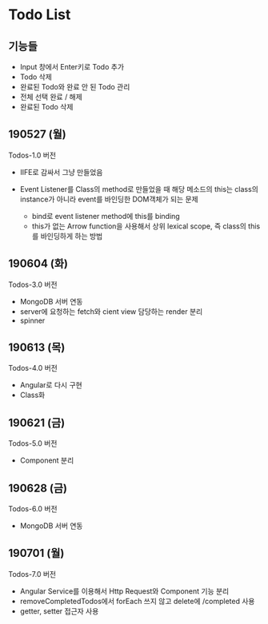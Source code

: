 # Todo List
## 기능들

- Input 창에서 Enter키로 Todo 추가
- Todo 삭제
- 완료된 Todo와 완료 안 된 Todo 관리
- 전체 선택 완료 / 해제
- 완료된 Todo 삭제

## 190527 (월)

Todos-1.0 버전

- IIFE로 감싸서 그냥 만들었음
- Event Listener를 Class의 method로 만들었을 때 해당 메소드의 this는 class의 instance가 아니라 event를 바인딩한 DOM객체가 되는 문제

  - bind로 event listener method에 this를 binding
  - this가 없는 Arrow function을 사용해서 상위 lexical scope, 즉 class의 this를 바인딩하게 하는 방법

## 190604 (화)

Todos-3.0 버전

- MongoDB 서버 연동
- server에 요청하는 fetch와 cient view 담당하는 render 분리
- spinner

## 190613 (목)

Todos-4.0 버전

- Angular로 다시 구현
- Class화

## 190621 (금)

Todos-5.0 버전

- Component 분리

## 190628 (금)

Todos-6.0 버전

- MongoDB 서버 연동

## 190701 (월)

Todos-7.0 버전

- Angular Service를 이용해서 Http Request와 Component 기능 분리
- removeCompletedTodos에서 forEach 쓰지 않고 delete에 /completed 사용
- getter, setter 접근자 사용
